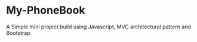 # My-PhoneBook
A Simple mini project build using Javascript, MVC architectural pattern and Bootstrap
